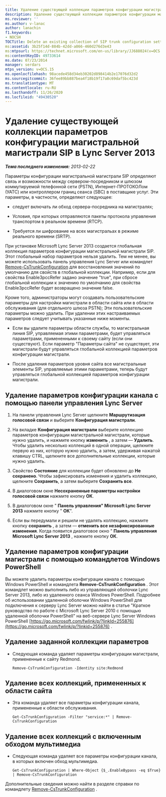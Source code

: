 ```yaml
---
title: Удаление существующей коллекции параметров конфигурации магистралей SIP
description: Удаление существующей коллекции параметров конфигурации магистральной магистрали SIP.
ms.reviewer: ''
ms.author: v-lanac
author: lanachin
f1.keywords:
- NOCSH
TOCTitle: Delete an existing collection of SIP trunk configuration settings
ms:assetid: 3b25f14d-884b-42dd-a866-460d276d3e43
ms:mtpsurl: https://technet.microsoft.com/en-us/library/JJ688024(v=OCS.15)
ms:contentKeyID: 49733614
ms.date: 07/23/2014
manager: serdars
mtps_version: v=OCS.15
ms.openlocfilehash: 98acede458d34eb30202d898414b2e17076d32d2
ms.sourcegitcommit: 36fee89bb887bea4f18b19f17a8c69daf5bc423d
ms.translationtype: MT
ms.contentlocale: ru-RU
ms.lasthandoff: 11/26/2020
ms.locfileid: "49430520"
---
```

# <a name="delete-an-existing-collection-of-sip-trunk-configuration-settings-in-lync-server-2013"></a>Удаление существующей коллекции параметров конфигурации магистральной магистрали SIP в Lync Server 2013

<div data-xmlns="http://www.w3.org/1999/xhtml">

<div class="topic" data-xmlns="http://www.w3.org/1999/xhtml" data-msxsl="urn:schemas-microsoft-com:xslt" data-cs="https://msdn.microsoft.com/">

<div data-asp="https://msdn2.microsoft.com/asp">



</div>

<div id="mainSection">

<div id="mainBody">

<span> </span>

_**Тема последнего изменения:** 2013-02-22_

Параметры конфигурации магистральной магистрали SIP определяют связь и возможности между сервером-посредником и шлюзом коммутируемой телефонной сети (PSTN), Интернет-ПРОТОКОЛом (УАТС) или контроллером границ сеанса (SBC) в поставщике услуг. Эти параметры, в частности, определяют следующее:

  - следует включать ли обход сервера-посредника на магистралях;

  - Условия, при которых отправляются пакеты протокола управления транспортом в реальном времени (RTCP).

  - Требуется ли шифрование на всех магистральах в режиме реального времени (SRTP).

При установке Microsoft Lync Server 2013 создается глобальная коллекция параметров конфигурации магистральной магистрали SIP. Этот глобальный набор параметров нельзя удалить. Тем не менее, вы можете использовать панель управления Lync Server или командлет [Remove-CsTrunkConfiguration](https://technet.microsoft.com/library/Gg425943(v=OCS.15)) для восстановления значений по умолчанию для свойств в глобальной коллекции. Например, если для свойства Enable3pccRefer задано значение "true", при сбросе глобальной коллекции к значению по умолчанию для свойства Enable3pccRefer будет возвращено значение false.

Кроме того, администраторы могут создавать пользовательские параметры для настройки магистрали в области сайта или в области обслуживания (для отдельного шлюза PSTN); Эти пользовательские параметры можно удалить. При удалении этих настраиваемых параметров следует учитывать указанные ниже моменты.

  - Если вы удалите параметры области службы, то магистральная линия SIP, управляемая этими параметрами, будет управляться параметрами, примененными к своему сайту (если они существуют). Если параметр "Параметры сайта" не существует, эти магистрали будут управляться глобальной коллекцией параметров конфигурации магистрали.

  - После удаления параметров уровня сайта все магистральные элементы SIP, управляемые этими параметрами, теперь будут управляться глобальной коллекцией параметров конфигурации магистрали.

<div>

## <a name="to-remove-trunk-configuration-settings-with-lync-server-control-panel"></a>Удаление параметров конфигурации канала с помощью панели управления Lync Server

1.  На панели управления Lync Server щелкните **Маршрутизация голосовой связи** и выберите **Конфигурация магистрали**.

2.  На вкладке **Конфигурация магистрали** выберите коллекцию параметров конфигурации магистральной магистрали, которые нужно удалить, и нажмите кнопку **изменить** , а затем — **Удалить**. Чтобы удалить несколько коллекций в одной операции, щелкните первую из них, которую нужно удалить, а затем, удерживая нажатой клавишу CTRL, щелкните все дополнительные коллекции, которые нужно удалить.

3.  Свойство **Состояние** для коллекции будет обновлено до **Не сохранено**. Чтобы зафиксировать изменения и удалить коллекцию, щелкните **Сохранить**, а затем выберите **Сохранить все**.

4.  В диалоговом окне **Несохраненные параметры настройки голосовой связи** нажмите кнопку **ОК**.

5.  В диалоговом окне " **Панель управления" Microsoft Lync Server 2013** нажмите кнопку " **ОК**".

6.  Если вы передумали и решили не удалять коллекцию, нажмите кнопку **сохранить** , а затем — **отменить все незафиксированные изменения**. Когда появится диалоговое окно " **Панель управления Microsoft Lync Server 2013** , нажмите кнопку **ОК**.

</div>

<div>

## <a name="removing-trunk-configuration-settings-by-using-windows-powershell-cmdlets"></a>Удаление параметров конфигурации магистрали с помощью командлетов Windows PowerShell

Вы можете удалить параметры конфигурации канала с помощью Windows PowerShell и командлета **Remove-CsTrunkConfiguration** . Этот командлет можно выполнить либо из управляющей оболочки Lync Server 2013, либо из удаленного сеанса Windows PowerShell. Подробнее об использовании удаленной оболочки Windows PowerShell для подключения к серверу Lync Server можно найти в статье "Краткое руководство по работе с Microsoft Lync Server 2010 с помощью удаленной оболочки PowerShell" на веб-сервере Lync Server Windows PowerShell [https://go.microsoft.com/fwlink/p/?linkId=255876](https://go.microsoft.com/fwlink/p/?linkid=255876) .

<div>

## <a name="to-remove-a-specified-collection-of-settings"></a>Удаление заданной коллекции параметров

  - Следующая команда удаляет параметры конфигурации магистрали, примененные к сайту Redmond.
    
        Remove-CsTrunkConfiguration -Identity site:Redmond

</div>

<div>

## <a name="to-remove-all-the-collections-applied-to-the-site-scope"></a>Удаление всех коллекций, примененных к области сайта

  - Эта команда удаляет все параметры конфигурации канала, примененные к области обслуживания.
    
        Get-CsTrunkConfiguration -Filter "service:*" | Remove-CsTrunkConfiguration

</div>

<div>

## <a name="to-remove-all-the-collections-where-media-bypass-is-enabled"></a>Удаление всех коллекций с включенным обходом мультимедиа

  - Следующая команда удаляет все параметры конфигурации канала, в которых включен обход мультимедиа.
    
        Get-CsTrunkConfiguration | Where-Object {$_.EnableBypass -eq $True} | Remove-CsTrunkConfiguration

</div>

Дополнительные сведения можно найти в разделе справки по командлету [Remove-CsTrunkConfiguration](https://technet.microsoft.com/library/Gg425943(v=OCS.15)) .

</div>

</div>

<span> </span>

</div>

</div>

</div>

